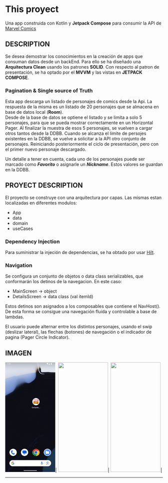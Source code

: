 # This proyect 

Una app construida con Kotlin y **Jetpack Compose** para consumir la API de [Marvel Comics](https://developer.marvel.com/)

## DESCRIPTION
Se desea demostrar los conocimientos en la creación de apps que consuman datos desde un backEnd. Para ello se ha diseñado una **Arquitectura Clean** usando los patrones **SOLID**.
Con respecto al patron de presentación, se ha optado por el  **MVVM**  y las vistas en **JETPACK COMPOSE**.

### Pagination & Single source of Truth
Esta app descarga un listado de personajes de comics desde la Api. La respuesta de la misma es un listado de 20 personajes que se almacena en base de datos local (**Room**).  
Desde de la base de datos se optiene el listado y se limita a solo 5 personajes, para que se pueda mostrar correctamente en un Horizontal Pager. Al finalizar la muestra de esos 5 personajes, se vuelven a cargar otros tantos desde la DDBB.
Cuando se alcanza el limite de persojes existentes en la DDBB, se vuelve a solicitar a la API otro conjunto de personajes. Reiniciando posteriormente el ciclo de presentación, pero con el primer nuevo personaje descargado.

Un detalle a tener en cuenta, cada uno de los personajes puede ser marcado como ***Favorito*** o asignarle un ***Nickname***. Estos valores se guardan en la DDBB.


## PROYECT DESCRIPTION

El proyecto se construye con una arquitectura por capas. Las mismas estan localizadas en diferentes modulos:
* App
* data
* domain
* useCases

### Dependency Injection

Para suministrar la injeción de dependencias, se ha obtado por usar [Hilt](https://dagger.dev/hilt/).  



### Navigation

Se configura un conjunto de objetos o data class serializables, que conformarán los detinos de la navegacion. En este caso: 
* MainScreen -> object
* DetailsScreen -> data class (val itemId)

Estos detinos son asignados a los composables que contiene el NavHost(). De esta forma se consigue una navegación fluida y controlable a base de lambdas.

El usuario puede alternar entre los distintos personajes, usando el swip (deslizar lateral), las flechas (botones) de navegación o el indicador de pagina (Pager Circle Indicator).  


## IMAGEN
<img src="https://github.com/jorgesanme/Compose_Marvel_Api/blob/main/images/open.gif" width="160" height="350" />|
<img src="https://github.com/jorgesanme/Compose_Marvel_Api/blob/main/images/segundo.gif" width="160" height="350" />|
<img src="https://github.com/jorgesanme/Compose_Marvel_Api/blob/main/images/detalles.gif" width="160" height="350" />|

---


